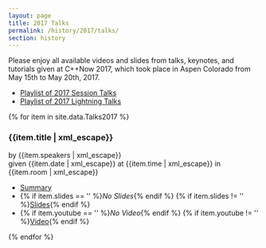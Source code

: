 ```yaml
---
layout: page
title: 2017 Talks
permalink: /history/2017/talks/
section: history
---
```


Please enjoy all available videos and slides from talks, keynotes, and tutorials given at C++Now 2017, which took place in Aspen Colorado from May 15th to May 20th, 2017.

* [Playlist of 2017 Session Talks](https://www.youtube.com/playlist?list=PL_AKIMJc4roXJldxjJGtH8PJb4dY6nN1D)
* [Playlist of 2017 Lightning Talks](https://www.youtube.com/playlist?list=PL_AKIMJc4roV-ATm4VQH5Tc78_0bruUuI)

{% for item in site.data.Talks2017 %}
<div class="panelBox">
    <h3>{{item.title | xml_escape}}</h3>
    <p>
        by {{item.speakers | xml_escape}}
        <br>
        given {{item.date | xml_escape}} at {{item.time | xml_escape}} in {{item.room | xml_escape}}
    </p>
    <ul>
        <li><a href="{{item.sched | xml_escape}}">Summary</a></li>
        <li>
            {% if item.slides == '' %}<span class="greyText"><em>No Slides</em></span>{% endif %}
            {% if item.slides != '' %}<a href="{{item.slides | xml_escape}}">Slides</a>{% endif %}
        </li>
        <li>
            {% if item.youtube == '' %}<span class="greyText"><em>No Video</em></span>{% endif %}
            {% if item.youtube != '' %}<a href="https://youtu.be/{{item.youtube | xml_escape}}" class="panelVideoLink" data-src="{{item.youtube | xml_escape}}">Video</a>{% endif %}
        </li>
    </ul>
</div>
{% endfor %}

<script src="/assets/js/PanelVideoOpener.js"></script>
